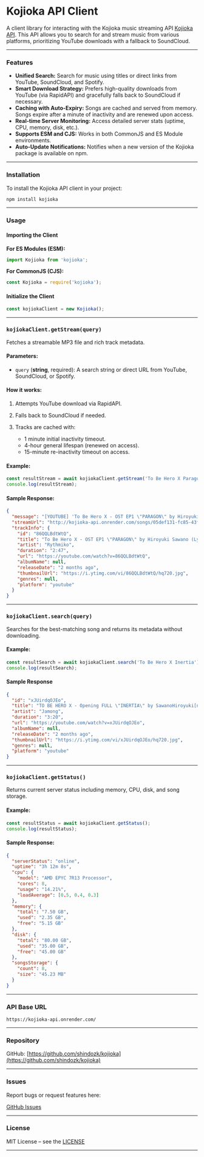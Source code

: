 # Kojioka API Client

A client library for interacting with the Kojioka music streaming API [Kojioka API](https://kojioka-api.onrender.com/). This API allows you to search for and stream music from various platforms, prioritizing YouTube downloads with a fallback to SoundCloud.

---

### Features

* **Unified Search:** Search for music using titles or direct links from YouTube, SoundCloud, and Spotify.
* **Smart Download Strategy:** Prefers high-quality downloads from YouTube (via RapidAPI) and gracefully falls back to SoundCloud if necessary.
* **Caching with Auto-Expiry:** Songs are cached and served from memory. Songs expire after a minute of inactivity and are renewed upon access.
* **Real-time Server Monitoring:** Access detailed server stats (uptime, CPU, memory, disk, etc.).
* **Supports ESM and CJS:** Works in both CommonJS and ES Module environments.
* **Auto-Update Notifications:** Notifies when a new version of the Kojioka package is available on npm.

---

### Installation

To install the Kojioka API client in your project:

```bash
npm install kojioka
````

---

### Usage

#### Importing the Client

**For ES Modules (ESM):**

```js
import Kojioka from 'kojioka';
```

**For CommonJS (CJS):**

```js
const Kojioka = require('kojioka');
```

#### Initialize the Client

```js
const kojiokaClient = new Kojioka();
```

---

### `kojiokaClient.getStream(query)`

Fetches a streamable MP3 file and rich track metadata.

#### Parameters:

* `query` (**string**, required): A search string or direct URL from YouTube, SoundCloud, or Spotify.

#### How it works:

1. Attempts YouTube download via RapidAPI.
2. Falls back to SoundCloud if needed.
3. Tracks are cached with:

   * 1 minute initial inactivity timeout.
   * 4-hour general lifespan (renewed on access).
   * 15-minute re-inactivity timeout on access.

#### Example:

```js
const resultStream = await kojiokaClient.getStream('To Be Hero X Paragon');
console.log(resultStream);
```

#### Sample Response:

```json
{
  "message": "[YOUTUBE] 'To Be Hero X - OST EP1 \"PARAGON\" by Hiroyuki Sawano (Lyrics)' downloaded. Access within 1 minute.",
  "streamUrl": "http://kojioka-api.onrender.com/songs/05def131-fc85-43f8-9011-b4238fc981c5.mp3",
  "trackInfo": {
    "id": "86QQLBdtWtQ",
    "title": "To Be Hero X - OST EP1 \"PARAGON\" by Hiroyuki Sawano (Lyrics)",
    "artist": "Rythmiko",
    "duration": "2:47",
    "url": "https://youtube.com/watch?v=86QQLBdtWtQ",
    "albumName": null,
    "releaseDate": "2 months ago",
    "thumbnailUrl": "https://i.ytimg.com/vi/86QQLBdtWtQ/hq720.jpg",
    "genres": null,
    "platform": "youtube"
  }
}
```

---

### `kojiokaClient.search(query)`

Searches for the best-matching song and returns its metadata without downloading.

#### Example:

```js
const resultSearch = await kojiokaClient.search('To Be Hero X Inertia');
console.log(resultSearch);
```

#### Sample Response

```json
{
  "id": "xJUirdqOJEo",
  "title": "TO BE HERO X - Opening FULL \"INERTIA\" by SawanoHiroyuki[nZk]:Rei (Lyrics)",
  "artist": "Jamong",
  "duration": "3:20",
  "url": "https://youtube.com/watch?v=xJUirdqOJEo",
  "albumName": null,
  "releaseDate": "2 months ago",
  "thumbnailUrl": "https://i.ytimg.com/vi/xJUirdqOJEo/hq720.jpg",
  "genres": null,
  "platform": "youtube"
}
```

---

### `kojiokaClient.getStatus()`

Returns current server status including memory, CPU, disk, and song storage.

#### Example:

```js
const resultStatus = await kojiokaClient.getStatus();
console.log(resultStatus);
```

#### Sample Response:

```json
{
  "serverStatus": "online",
  "uptime": "3h 12m 8s",
  "cpu": {
    "model": "AMD EPYC 7R13 Processor",
    "cores": 8,
    "usage": "14.21%",
    "loadAverage": [0.5, 0.4, 0.3]
  },
  "memory": {
    "total": "7.50 GB",
    "used": "2.35 GB",
    "free": "5.15 GB"
  },
  "disk": {
    "total": "80.00 GB",
    "used": "35.00 GB",
    "free": "45.00 GB"
  },
  "songsStorage": {
    "count": 8,
    "size": "45.23 MB"
  }
}
```

---

### API Base URL

`https://kojioka-api.onrender.com/`

---

### Repository

GitHub: [https://github.com/shindozk/kojioka](https://github.com/shindozk/kojioka)

---

### Issues

Report bugs or request features here:

[GitHub Issues](https://github.com/shindozk/kojioka/issues)

---

### License

MIT License – see the [LICENSE](https://www.google.com/search?q=MIT-LICENSE)

---
